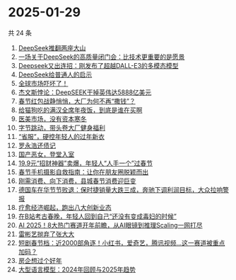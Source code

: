 # 2025-01-29

共 24 条

<!-- BEGIN 36KR -->
<!-- 最后更新时间 2025-01-29 03:05:41 +0800 -->
1. [DeepSeek推翻两座大山](https://36kr.com/p/3140911893142017)
1. [一场关于DeepSeek的高质量闭门会：比技术更重要的是愿景](https://36kr.com/p/3141715787979520)
1. [Deepseek又出连招：刚发布了超越DALL-E3的多模态模型](https://36kr.com/p/3142062147967492)
1. [DeepSeek给普通人的启示](https://36kr.com/p/3141614144166665)
1. [全球市场吓坏了！](https://36kr.com/p/3140887203469824)
1. [杰文斯悖论：DeepSEEK干掉英伟达5888亿美元](https://36kr.com/p/3141634467584518)
1. [春节红包战静悄悄，大厂为何不再“撒钱”？](https://36kr.com/p/3140890259806985)
1. [给猫狗吃的满汉全席年夜饭，到底是谁在买啊](https://36kr.com/p/3141705949551360)
1. [医美市场，没有资本寒冬](https://36kr.com/p/3141638535650051)
1. [字节跳动，带头卷大厂健身福利](https://36kr.com/p/3140945381612295)
1. [“省服”，硬控年轻人的过年新衣](https://36kr.com/p/3140848575643401)
1. [罗永浩还债记](https://36kr.com/p/3140769299356160)
1. [国产恶女，登堂入室](https://36kr.com/p/3140886879574787)
1. [19.9元“招财神器”卖爆，年轻人“人手一个”过春节](https://36kr.com/p/3140564235426561)
1. [春节手机摄影自救指南：让你在朋友圈脱颖而出](https://36kr.com/p/3140461613259527)
1. [刚需消费、向下消费，县城春节消费迎巨变](https://36kr.com/p/3140428076030726)
1. [德国车在华节节败退：保时捷销量大跌三成，奔驰下调利润目标，大众拉响警报](https://36kr.com/p/3140466096364293)
1. [疗愈经济崛起，跑出八大创新业态](https://36kr.com/p/3140369231871495)
1. [在B站考古春晚，年轻人回到自己“还没有变成毒妇的时候”](https://36kr.com/p/3140966106536706)
1. [AI 2025！8大热门赛道开年前瞻，从AI眼镜到推理Scaling一网打尽](https://36kr.com/p/3140529805679105)
1. [雷彬艺抛弃了张大大](https://36kr.com/p/3140735725321992)
1. [短剧春节档：近2000部角逐！小红书，爱奇艺，腾讯视频…这一赛道被重点加码？](https://36kr.com/p/3140775066861318)
1. [房企想过个好年](https://36kr.com/p/3140775905024775)
1. [大型语言模型：2024年回顾与2025年趋势](https://36kr.com/p/3121238318190856)
<!-- END 36KR -->